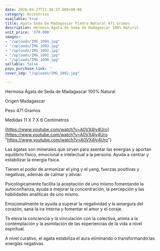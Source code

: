 ```yaml
---
date: 2020-04-27T21:30:37.000+00:00
category: Accesorios
available: true
title: Ágata Seda De Madagascar Piedra Natural 471 Gramos
description: Hermosa Ágata de Seda de Madagascar 100% Natural
unit_price: '370.000'
images:
- "/uploads/IMG_1094.jpg"
- "/uploads/IMG_1093.jpg"
- "/uploads/IMG_1092.jpg"
- "/uploads/IMG_1091.jpg"
- "/uploads/IMG_1090.jpg"
sellable: false
payu_purchase_link: ''
cover_img: "/uploads/IMG_1092.jpg"

---
```

Hermosa Ágata de Seda de Madagascar 100% Natural 

Origen Madagascar 

Peso 471 Gramos 

Medidas 11 X 7 X 6 Centímetros 

[https://www.youtube.com/watch?v=A0VX4ly4Uro](https://www.youtube.com/watch?v=A0VX4ly4Uro "https://www.youtube.com/watch?v=A0VX4ly4Uro")

Las ágatas son minerales que sirven para asentar las energías y aportan equilibrio físico, emocional e intelectual a la persona. Ayuda a centrar y estabilizar la energía física.

Tienen el poder de armonizar el ying y el yang, fuerzas positivas y negativas, además de calmar y aliviar.

Psicológicamente facilita la aceptación de uno mismo fomentando la autoconfianza, ayuda a mejorar la concentración, la percepción y las habilidades analíticas de uno mismo.

Emocionalmente te ayuda a superar la negatividad y la amargura del corazón, sana la ira interna y fomentar el amor y el coraje.

Te eleva la conciencia y la vinculación con la colectiva, anima a la contemplación y la asimilación de las experiencias de la vida a nivel espiritual.

A nivel curativo, el ágata estabiliza el aura eliminando o transformando las energías negativas.